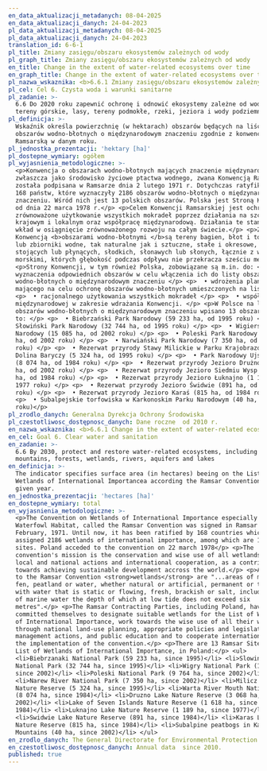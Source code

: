 ```yaml
---
en_data_aktualizacji_metadanych: 08-04-2025
en_data_aktualizacji_danych: 24-04-2023
pl_data_aktualizacji_metadanych: 08-04-2025
pl_data_aktualizacji_danych: 24-04-2023
translation_id: 6-6-1
pl_title: Zmiany zasięgu/obszaru ekosystemów zależnych od wody
pl_graph_title: Zmiany zasięgu/obszaru ekosystemów zależnych od wody
en_title: Change in the extent of water-related ecosystems over time
en_graph_title: Change in the extent of water-related ecosystems over time
pl_nazwa_wskaznika: <b>6.6.1 Zmiany zasięgu/obszaru ekosystemów zależnych od wody</b>
pl_cel: Cel 6. Czysta woda i warunki sanitarne
pl_zadanie: >-
  6.6 Do 2020 roku zapewnić ochronę i odnowić ekosystemy zależne od wody, w tym
  tereny górskie, lasy, tereny podmokłe, rzeki, jeziora i wody podziemne
pl_definicja: >-
  Wskaźnik określa powierzchnię (w hektarach) obszarów będących na liście
  obszarów wodno-błotnych o międzynarodowym znaczeniu zgodnie z konwencją
  Ramsarską w danym roku.
pl_jednostka_prezentacji: 'hektary [ha]'
pl_dostepne_wymiary: ogółem
pl_wyjasnienia_metodologiczne: >-
  <p>Konwencja o obszarach wodno-błotnych mających znaczenie międzynarodowe,
  zwłaszcza jako środowisko życiowe ptactwa wodnego, zwana Konwencją Ramsarską,
  została podpisana w Ramsarze dnia 2 lutego 1971 r. Dotychczas ratyfikowało ją
  168 państw, które wyznaczyły 2186 obszarów wodno-błotnych o międzynarodowym
  znaczeniu. Wśród nich jest 13 polskich obszarów. Polska jest Stroną Konwencji
  od dnia 22 marca 1978 r.</p> <p>Celem Konwencji Ramsarskiej jest ochrona i
  zrównoważone użytkowanie wszystkich mokradeł poprzez działania na szczeblu
  krajowym i lokalnym oraz współpracę międzynarodową. Działania te stanowią
  wkład w osiągnięcie zrównoważonego rozwoju na całym świecie.</p> <p>Zgodnie z
  Konwencją <b>obszarami wodno-błotnymi </b>są tereny bagien, błot i torfowisk
  lub zbiorniki wodne, tak naturalne jak i sztuczne, stałe i okresowe, o wodach
  stojących lub płynących, słodkich, słonawych lub słonych, łącznie z wodami
  morskimi, których głębokość podczas odpływu nie przekracza sześciu metrów.</p>
  <p>Strony Konwencji, w tym również Polska, zobowiązane są m.in. do: </p> <p> •
  wyznaczenia odpowiednich obszarów w celu włączenia ich do listy obszarów
  wodno-błotnych o międzynarodowym znaczeniu </p> <p>  • wdrożenia planowania
  mającego na celu ochronę obszarów wodno-błotnych umieszczonych na liście </p>
  <p>  • racjonalnego użytkowania wszystkich mokradeł </p> <p>  • współpracy
  międzynarodowej w zakresie wdrażania Konwencji. </p> <p>W Polsce na listę
  obszarów wodno-błotnych o międzynarodowym znaczeniu wpisano 13 obszarów. Są
  to: </p> <p>  • Biebrzański Park Narodowy (59 233 ha, od 1995 roku) </p> <p> •
  Słowiński Park Narodowy (32 744 ha, od 1995 roku) </p> <p>  • Wigierski Park
  Narodowy (15 085 ha, od 2002 roku) </p> <p>  • Poleski Park Narodowy (9 764
  ha, od 2002 roku) </p> <p>  • Narwiański Park Narodowy (7 350 ha, od 2002
  roku) </p> <p>  • Rezerwat przyrody Stawy Milickie w Parku Krajobrazowym
  Dolina Baryczy (5 324 ha, od 1995 roku) </p> <p>  • Park Narodowy Ujście Warty
  (8 074 ha, od 1984 roku) </p> <p>  • Rezerwat przyrody Jezioro Drużno (3 068
  ha, od 2002 roku) </p> <p>  • Rezerwat przyrody Jezioro Siedmiu Wysp (1 618
  ha, od 1984 roku) </p> <p>  • Rezerwat przyrody Jezioro Łuknajno (1 189 ha, od
  1977 roku) </p> <p>  • Rezerwat przyrody Jezioro Świdwie (891 ha, od 1984
  roku) </p> <p>  • Rezerwat przyrody Jezioro Karaś (815 ha, od 1984 roku) </p>
  <p>  • Subalpejskie torfowiska w Karkonoskim Parku Narodowym (40 ha, od 2002
  roku)</p>
pl_zrodlo_danych: Generalna Dyrekcja Ochrony Środowiska
pl_czestotliwosc_dostępnosc_danych: Dane roczne  od 2010 r.
en_nazwa_wskaznika: <b>6.6.1 Change in the extent of water-related ecosystems over time</b>
en_cel: Goal 6. Clear water and sanitation
en_zadanie: >-
  6.6 By 2030, protect and restore water-related ecosystems, including
  mountains, forests, wetlands, rivers, aquifers and lakes
en_definicja: >-
  The indicator specifies surface area (in hectares) beeing on the List of
  Wetlands of International Importancea according the Ramsar Convention in the
  given year.
en_jednostka_prezentacji: 'hectares [ha]'
en_dostepne_wymiary: total
en_wyjasnienia_metodologiczne: >-
  <p>The Convention on Wetlands of International Importance especially as
  Waterfowl Habitat, called the Ramsar Convention was signed in Ramsar on 2
  February, 1971. Until now, it has been ratified by 168 countries which
  assigned 2186 wetlands of international importance, among which are 13 Polish
  sites. Poland acceded to the convention on 22 march 1978</p> <p>The
  convention's mission is the conservation and wise use of all wetlands through
  local and national actions and international cooperation, as a contribution
  towards achieving sustainable development accross the world.</p> <p>According
  to the Ramsar Convention <strong>wetlands</strong> are "...areas of marsh,
  fen, peatland or water, whether natural or artificial, permanent or temporary,
  with water that is static or flowing, fresh, brackish or salt, including areas
  of marine water the depth of which at low tide does not exceed six
  metres".</p> <p>The Ramsar Contracting Parties, including Poland, have
  committed themselves to designate suitable wetlands for the List of Wetlands
  of International Importance, work towards the wise use of all their wetlands
  through national land-use planning, appropriate policies and legislation,
  management actions, and public education and to cooperate internationally in
  the implementation of the convention.</p> <p>There are 13 Ramsar Sites on the
  List of Wetlands of International Importance, in Poland:</p> <ul>
  <li>Biebrzanaki National Park (59 233 ha, since 1995)</li> <li>Slowinski
  National Park (32 744 ha, since 1995)</li> <li>Wigry National Park (15 085 ha,
  since 2002)</li> <li>Poleski National Park (9 764 ha, since 2002)</li>
  <li>Narew River National Park (7 350 ha, since 2002)</li> <li>Milicz Fishponds
  Nature Reserve (5 324 ha, since 1995)</li> <li>Warta River Mouth National Park
  (8 074 ha, since 1984)</li> <li>Druzno Lake Nature Reserve (3 068 ha, since
  2002)</li> <li>Lake of Seven Islands Nature Reserve (1 618 ha, since
  1984)</li> <li>Luknajno Lake Nature Reserve (1 189 ha, since 1977)</li>
  <li>Swidwie Lake Nature Reserve (891 ha, since 1984)</li> <li>Karas Lake
  Nature Reserve (815 ha, since 1984)</li> <li>Subalpine peatbogs in Karkonosze
  Mountains (40 ha, since 2002)</li> </ul>
en_zrodlo_danych: The General Directorate for Environmental Protection
en_czestotliwosc_dostępnosc_danych: Annual data  since 2010.
published: true
---
```

